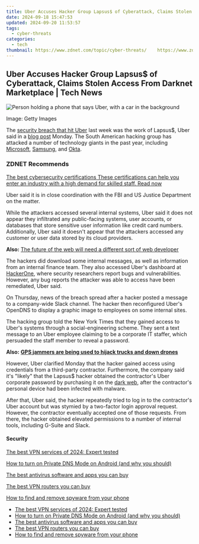 ```yaml
---
title: Uber Accuses Hacker Group Lapsus$ of Cyberattack, Claims Stolen Access From Darknet Marketplace | Tech News
date: 2024-09-18 15:47:53
updated: 2024-09-20 11:53:57
tags:
  - cyber-threats
categories:
  - tech
thumbnail: https://www.zdnet.com/topic/cyber-threats/    https://www.zdnet.com/a/img/resize/8ce7d02ace9cea0eb4919cb67d396fd5df40f120/2021/11/10/3a86c92f-22c9-4867-a63b-f499bdd5211d/gettyimages-1184542982.jpg?width=170&height=96&fit=crop&auto=webp
---
```


## Uber Accuses Hacker Group Lapsus$ of Cyberattack, Claims Stolen Access From Darknet Marketplace | Tech News

![Person holding a phone that says Uber, with a car in the background](https://www.zdnet.com/a/img/resize/6a51fc21592d31d7ea52f36e344bcbafb7af3ae1/2021/11/10/3a86c92f-22c9-4867-a63b-f499bdd5211d/gettyimages-1184542982.jpg?auto=webp&width=1280)

Image: Getty Images

The [security breach that hit Uber](https://www.zdnet.com/article/uber-security-breach-looks-bad-potentially-compromising-all-systems/) last week was the work of Lapsus$, Uber said in a [blog post](https://www.uber.com/newsroom/security-update/) Monday. The South American hacking group has attacked a number of technology giants in the past year, including [Microsoft](https://www.zdnet.com/article/microsoft-confirms-lapsus-hit-account-with-limited-access-after-gang-released-alleged-bing-and-cortana-source/), [Samsung](https://www.zdnet.com/article/hackers-gained-access-to-samsung-customer-data/), and [Okta](https://www.zdnet.com/article/okta-says-lapsus-breach-hit-just-two-customers/). 

### **ZDNET** Recommends

[The best cybersecurity certifications These certifications can help you enter an industry with a high demand for skilled staff.  Read now](https://www.zdnet.com/article/best-cybersecurity-certification/)

Uber said it is in close coordination with the FBI and US Justice Department on the matter. 

While the attackers accessed several internal systems, Uber said it does not appear they infiltrated any public-facing systems, user accounts, or databases that store sensitive user information like credit card numbers. Additionally, Uber said it doesn't appear that the attackers accessed any customer or user data stored by its cloud providers. 

**Also:** [The future of the web will need a different sort of web developer](https://www.zdnet.com/article/the-future-of-the-web-will-need-a-different-sort-of-software-developer/)

The hackers did download some internal messages, as well as information from an internal finance team. They also accessed Uber's dashboard at [HackerOne](https://www.zdnet.com/article/hackerone-employee-accessed-bug-reports-to-claim-extra-bounties/), where security researchers report bugs and vulnerabilities. However, any bug reports the attacker was able to access have been remediated, Uber said. 

On Thursday, news of the breach spread after a hacker posted a message to a company-wide Slack channel. The hacker then reconfigured Uber's OpenDNS to display a graphic image to employees on some internal sites.

The hacking group told the New York Times that they gained access to Uber's systems through a social-engineering scheme. They sent a text message to an Uber employee claiming to be a corporate IT staffer, which persuaded the staff member to reveal a password. 

**Also:** [**GPS jammers are being used to hijack trucks and down drones**](https://www.zdnet.com/article/criminals-are-using-gps-jammers-to-hijack-trucks-and-down-drones/)

However, Uber clarified Monday that the hacker gained access using credentials from a third-party contractor. Furthermore, the company said it's "likely" that the Lapsus$ hacker obtained the contractor's Uber corporate password by purchasing it on the [dark web](https://www.zdnet.com/article/giant-data-breach-leaked-personal-data-of-one-billion-people-has-been-spotted-for-sale-on-the-dark-web/), after the contractor's personal device had been infected with malware.

After that, Uber said, the hacker repeatedly tried to log in to the contractor's Uber account but was stymied by a two-factor login approval request. However, the contractor eventually accepted one of those requests. From there, the hacker obtained elevated permissions to a number of internal tools, including G-Suite and Slack. 

#### Security

[The best VPN services of 2024: Expert tested](https://www.zdnet.com/article/best-vpn/ "The best VPN services of 2024: Expert tested")

[How to turn on Private DNS Mode on Android (and why you should)](https://www.zdnet.com/article/how-to-turn-on-private-dns-mode-on-android-and-why-you-should/ "How to turn on Private DNS Mode on Android (and why you should)")

[The best antivirus software and apps you can buy](https://www.zdnet.com/article/best-antivirus/ "The best antivirus software and apps you can buy")

[The best VPN routers you can buy](https://www.zdnet.com/article/best-vpn-router/ "The best VPN routers you can buy")

[How to find and remove spyware from your phone](https://www.zdnet.com/article/how-to-find-and-remove-spyware-from-your-phone/ "How to find and remove spyware from your phone")

* [The best VPN services of 2024: Expert tested](https://www.zdnet.com/article/best-vpn/ "The best VPN services of 2024: Expert tested")
* [How to turn on Private DNS Mode on Android (and why you should)](https://www.zdnet.com/article/how-to-turn-on-private-dns-mode-on-android-and-why-you-should/ "How to turn on Private DNS Mode on Android (and why you should)")
* [The best antivirus software and apps you can buy](https://www.zdnet.com/article/best-antivirus/ "The best antivirus software and apps you can buy")
* [The best VPN routers you can buy](https://www.zdnet.com/article/best-vpn-router/ "The best VPN routers you can buy")
* [How to find and remove spyware from your phone](https://www.zdnet.com/article/how-to-find-and-remove-spyware-from-your-phone/ "How to find and remove spyware from your phone")

<ins class="adsbygoogle"
     style="display:block"
     data-ad-format="autorelaxed"
     data-ad-client="ca-pub-7571918770474297"
     data-ad-slot="1223367746"></ins>



<ins class="adsbygoogle"
     style="display:block"
     data-ad-client="ca-pub-7571918770474297"
     data-ad-slot="8358498916"
     data-ad-format="auto"
     data-full-width-responsive="true"></ins>
